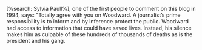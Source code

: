 [%search: Sylvia Paull%], one of the first people to comment on this blog in 1994, says: "Totally agree with you on Woodward. A journalist’s prime responsibility is to inform and by inference protect the public. Woodward had access to information that could have saved lives. Instead, his silence makes him as culpable of these hundreds of thousands of deaths as is the president and his gang. 
